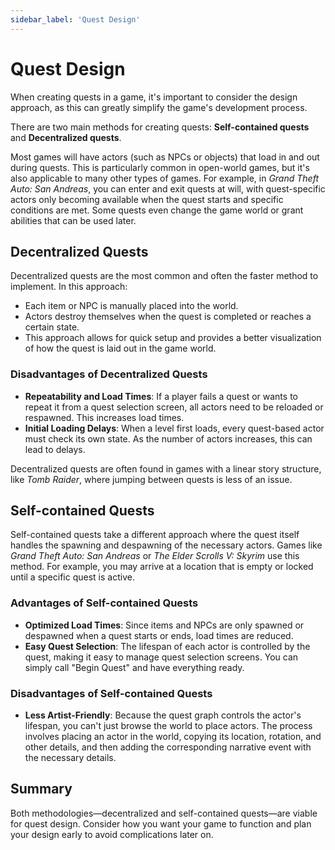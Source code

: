 ```yaml
---
sidebar_label: 'Quest Design'
---
```


# Quest Design

When creating quests in a game, it's important to consider the design approach, as this can greatly simplify the game's development process.

There are two main methods for creating quests: **Self-contained quests** and **Decentralized quests**.

Most games will have actors (such as NPCs or objects) that load in and out during quests. This is particularly common in open-world games, but it's also applicable to many other types of games. For example, in *Grand Theft Auto: San Andreas*, you can enter and exit quests at will, with quest-specific actors only becoming available when the quest starts and specific conditions are met. Some quests even change the game world or grant abilities that can be used later.

## Decentralized Quests

Decentralized quests are the most common and often the faster method to implement. In this approach:

- Each item or NPC is manually placed into the world.
- Actors destroy themselves when the quest is completed or reaches a certain state.
- This approach allows for quick setup and provides a better visualization of how the quest is laid out in the game world.

### Disadvantages of Decentralized Quests

- **Repeatability and Load Times**: If a player fails a quest or wants to repeat it from a quest selection screen, all actors need to be reloaded or respawned. This increases load times.
- **Initial Loading Delays**: When a level first loads, every quest-based actor must check its own state. As the number of actors increases, this can lead to delays.

Decentralized quests are often found in games with a linear story structure, like *Tomb Raider*, where jumping between quests is less of an issue.

## Self-contained Quests

Self-contained quests take a different approach where the quest itself handles the spawning and despawning of the necessary actors. Games like *Grand Theft Auto: San Andreas* or *The Elder Scrolls V: Skyrim* use this method. For example, you may arrive at a location that is empty or locked until a specific quest is active.

### Advantages of Self-contained Quests

- **Optimized Load Times**: Since items and NPCs are only spawned or despawned when a quest starts or ends, load times are reduced.
- **Easy Quest Selection**: The lifespan of each actor is controlled by the quest, making it easy to manage quest selection screens. You can simply call "Begin Quest" and have everything ready.

### Disadvantages of Self-contained Quests

- **Less Artist-Friendly**: Because the quest graph controls the actor's lifespan, you can't just browse the world to place actors. The process involves placing an actor in the world, copying its location, rotation, and other details, and then adding the corresponding narrative event with the necessary details.

## Summary

Both methodologies—decentralized and self-contained quests—are viable for quest design. Consider how you want your game to function and plan your design early to avoid complications later on.
